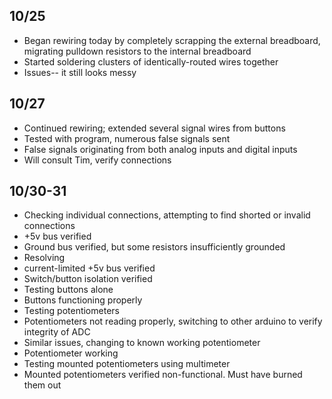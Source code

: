 ## 10/25
- Began rewiring today by completely scrapping the external breadboard, migrating pulldown resistors to the internal breadboard
- Started soldering clusters of identically-routed wires together
- Issues-- it still looks messy


## 10/27
- Continued rewiring; extended several signal wires from buttons
- Tested with program, numerous false signals sent
- False signals originating from both analog inputs and digital inputs
- Will consult Tim, verify connections


## 10/30-31
- Checking individual connections, attempting to find shorted or invalid connections
- +5v bus verified
- Ground bus verified, but some resistors insufficiently grounded
- Resolving
- current-limited +5v bus verified
- Switch/button isolation verified
- Testing buttons alone
- Buttons functioning properly
- Testing potentiometers
- Potentiometers not reading properly, switching to other arduino to verify integrity of ADC
- Similar issues, changing to known working potentiometer
- Potentiometer working
- Testing mounted potentiometers using multimeter
- Mounted potentiometers verified non-functional. Must have burned them out

